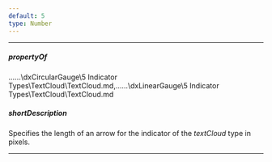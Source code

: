 ```yaml
---
default: 5
type: Number
---
```

---
##### propertyOf
..\..\..\dxCircularGauge\5 Indicator Types\TextCloud\TextCloud.md,..\..\..\dxLinearGauge\5 Indicator Types\TextCloud\TextCloud.md

##### shortDescription
Specifies the length of an arrow for the indicator of the *textCloud* type in pixels.

---
